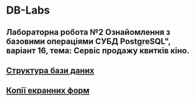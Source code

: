 # DB-Labs

## Лабораторна робота №2 Ознайомлення з базовими операціями СУБД PostgreSQL", варіант 16, тема: Сервіс продажу квитків кіно.

## [Структура бази даних](https://github.com/dafnadya/DB_Labs/blob/master/Lab2/Structure.docx)

## [Копії екранних форм](https://github.com/dafnadya/DB_Labs/blob/master/Lab2/Screenshots.docx)
